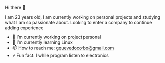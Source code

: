  Hi there 👋

I am 23 years old, I am currently working on personal projects and studying what I am so passionate about.
Looking to enter a company to continue adding experience

- 🔭 I’m currently working on project personal
- 🌱 I’m currently learning Linux
- 📫 How to reach me: gquevedocorbo@gmail.com
- ⚡ Fun fact: I while program listen to electronics
